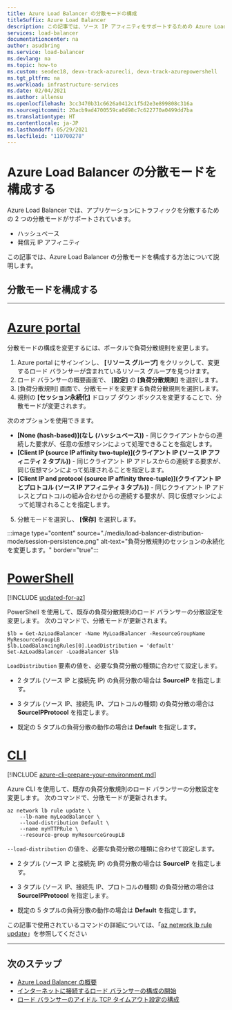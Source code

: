 ```yaml
---
title: Azure Load Balancer の分散モードの構成
titleSuffix: Azure Load Balancer
description: この記事では、ソース IP アフィニティをサポートするための Azure Load Balancer に対する分散モードの構成について説明します。
services: load-balancer
documentationcenter: na
author: asudbring
ms.service: load-balancer
ms.devlang: na
ms.topic: how-to
ms.custom: seodec18, devx-track-azurecli, devx-track-azurepowershell
ms.tgt_pltfrm: na
ms.workload: infrastructure-services
ms.date: 02/04/2021
ms.author: allensu
ms.openlocfilehash: 3cc3470b31c6626a0412c1f5d2e3e899808c316a
ms.sourcegitcommit: 20acb9ad4700559ca0d98c7c622770a0499dd7ba
ms.translationtype: HT
ms.contentlocale: ja-JP
ms.lasthandoff: 05/29/2021
ms.locfileid: "110700278"
---
```

# <a name="configure-the-distribution-mode-for-azure-load-balancer"></a>Azure Load Balancer の分散モードを構成する

Azure Load Balancer では、アプリケーションにトラフィックを分散するための 2 つの分散モードがサポートされています。

* ハッシュベース
* 発信元 IP アフィニティ

この記事では、Azure Load Balancer の分散モードを構成する方法について説明します。


## <a name="configure-distribution-mode"></a>分散モードを構成する

---

# <a name="azure-portal"></a>[**Azure portal**](#tab/azure-portal)

分散モードの構成を変更するには、ポータルで負荷分散規則を変更します。

1. Azure portal にサインインし、 **[リソース グループ]** をクリックして、変更するロード バランサーが含まれているリソース グループを見つけます。
2. ロード バランサーの概要画面で、 **[設定]** の **[負荷分散規則]** を選択します。
3. [負荷分散規則] 画面で、分散モードを変更する負荷分散規則を選択します。
4. 規則の **[セッション永続化]** ドロップ ダウン ボックスを変更することで、分散モードが変更されます。 

次のオプションを使用できます。 

* **[None (hash-based)]\(なし (ハッシュベース)\)** - 同じクライアントからの連続した要求が、任意の仮想マシンによって処理できることを指定します。
* **[Client IP (source IP affinity two-tuple)]\(クライアント IP (ソース IP アフィニティ 2 タプル)\)** - 同じクライアント IP アドレスからの連続する要求が、同じ仮想マシンによって処理されることを指定します。
* **[Client IP and protocol (source IP affinity three-tuple)]\(クライアント IP とプロトコル (ソース IP アフィニティ 3 タプル)\)** - 同じクライアント IP アドレスとプロトコルの組み合わせからの連続する要求が、同じ仮想マシンによって処理されることを指定します。

5. 分散モードを選択し、 **[保存]** を選択します。

:::image type="content" source="./media/load-balancer-distribution-mode/session-persistence.png" alt-text="負荷分散規則のセッションの永続化を変更します。" border="true":::


# <a name="powershell"></a>[**PowerShell**](#tab/azure-powershell)

[!INCLUDE [updated-for-az](../../includes/updated-for-az.md)]

PowerShell を使用して、既存の負荷分散規則のロード バランサーの分散設定を変更します。 次のコマンドで、分散モードが更新されます。 

```azurepowershell-interactive
$lb = Get-AzLoadBalancer -Name MyLoadBalancer -ResourceGroupName MyResourceGroupLB
$lb.LoadBalancingRules[0].LoadDistribution = 'default'
Set-AzLoadBalancer -LoadBalancer $lb
```

`LoadDistribution` 要素の値を、必要な負荷分散の種類に合わせて設定します。 

* 2 タプル (ソース IP と接続先 IP) の負荷分散の場合は **SourceIP** を指定します。 

* 3 タプル (ソース IP、接続先 IP、プロトコルの種類) の負荷分散の場合は **SourceIPProtocol** を指定します。 

* 既定の 5 タプルの負荷分散の動作の場合は **Default** を指定します。

# <a name="cli"></a>[**CLI**](#tab/azure-cli)

[!INCLUDE [azure-cli-prepare-your-environment.md](../../includes/azure-cli-prepare-your-environment.md)]

Azure CLI を使用して、既存の負荷分散規則のロード バランサーの分散設定を変更します。  次のコマンドで、分散モードが更新されます。

```azurecli-interactive
az network lb rule update \
    --lb-name myLoadBalancer \
    --load-distribution Default \
    --name myHTTPRule \
    --resource-group myResourceGroupLB 
```
`--load-distribution` の値を、必要な負荷分散の種類に合わせて設定します。

* 2 タプル (ソース IP と接続先 IP) の負荷分散の場合は **SourceIP** を指定します。 

* 3 タプル (ソース IP、接続先 IP、プロトコルの種類) の負荷分散の場合は **SourceIPProtocol** を指定します。 

* 既定の 5 タプルの負荷分散の動作の場合は **Default** を指定します。

この記事で使用されているコマンドの詳細については、「[az network lb rule update](/cli/azure/network/lb/rule#az_network_lb_rule_update)」を参照してください

---

## <a name="next-steps"></a>次のステップ

* [Azure Load Balancer の概要](load-balancer-overview.md)
* [インターネットに接続するロード バランサーの構成の開始](quickstart-load-balancer-standard-public-powershell.md)
* [ロード バランサーのアイドル TCP タイムアウト設定の構成](load-balancer-tcp-idle-timeout.md)
